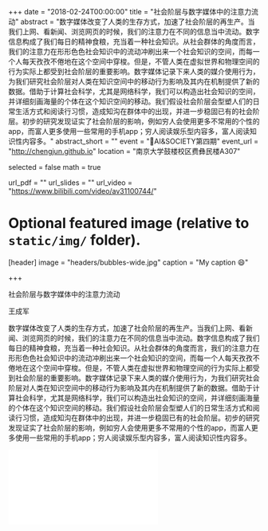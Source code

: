 +++
date = "2018-02-24T00:00:00"
title = "社会阶层与数字媒体中的注意力流动"
abstract = "数字媒体改变了人类的生存方式，加速了社会阶层的再生产。当我们上网、看新闻、浏览网页的时候，我们的注意力在不同的信息当中流动。数字信息构成了我们每日的精神食粮，充当着一种社会知识。从社会群体的角度而言，我们的注意力在形形色色社会知识中的流动冲刷出来一个社会知识的空间，而每一个人每天孜孜不倦地在这个空间中穿梭。但是，不管人类在虚拟世界和物理空间的行为实际上都受到社会阶层的重要影响。数字媒体记录下来人类的媒介使用行为，为我们研究社会阶层对人类在知识空间中的移动行为影响及其内在机制提供了新的数据。借助于计算社会科学，尤其是网络科学，我们可以构造出社会知识的空间，并详细刻画海量的个体在这个知识空间的移动。我们假设社会阶层会型塑人们的日常生活方式和阅读行习惯，造成知沟在群体中的出现，并进一步稳固已有的社会阶层。初步的研究发现证实了社会阶层的影响，例如穷人会使用更多不常用的个性的app，而富人更多使用一些常用的手机app；穷人阅读娱乐型内容多，富人阅读知识性内容多。"
abstract_short = ""
event = "AI&SOCIETY第四期"
event_url = "http://chengjun.github.io"
location = "南京大学鼓楼校区费彝民楼A307"

selected = false
math = true

url_pdf = ""
url_slides = ""
url_video = "https://www.bilibili.com/video/av31100744/"

# Optional featured image (relative to `static/img/` folder).
[header]
image = "headers/bubbles-wide.jpg"
caption = "My caption :smile:"

+++

社会阶层与数字媒体中的注意力流动

王成军

数字媒体改变了人类的生存方式，加速了社会阶层的再生产。当我们上网、看新闻、浏览网页的时候，我们的注意力在不同的信息当中流动。数字信息构成了我们每日的精神食粮，充当着一种社会知识。从社会群体的角度而言，我们的注意力在形形色色社会知识中的流动冲刷出来一个社会知识的空间，而每一个人每天孜孜不倦地在这个空间中穿梭。但是，不管人类在虚拟世界和物理空间的行为实际上都受到社会阶层的重要影响。数字媒体记录下来人类的媒介使用行为，为我们研究社会阶层对人类在知识空间中的移动行为影响及其内在机制提供了新的数据。借助于计算社会科学，尤其是网络科学，我们可以构造出社会知识的空间，并详细刻画海量的个体在这个知识空间的移动。我们假设社会阶层会型塑人们的日常生活方式和阅读行习惯，造成知沟在群体中的出现，并进一步稳固已有的社会阶层。初步的研究发现证实了社会阶层的影响，例如穷人会使用更多不常用的个性的app，而富人更多使用一些常用的手机app；穷人阅读娱乐型内容多，富人阅读知识性内容多。

<iframe src="//player.bilibili.com/player.html?aid=31100744&cid=54319738&page=1" scrolling="no" border="0" frameborder="no" framespacing="0" allowfullscreen="true"> </iframe>
